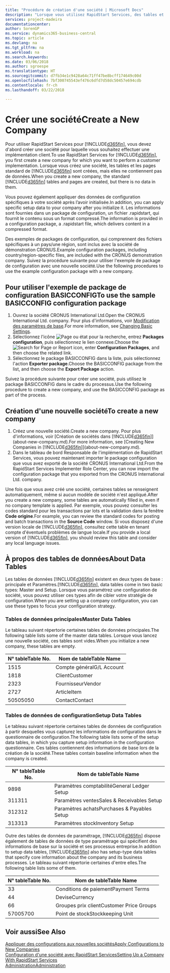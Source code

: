 ```yaml
---
title: "Procédure de création d'une société | Microsoft Docs"
description: "Lorsque vous utilisez RapidStart Services, des tables et des pages sont créées, mais elles ne contiennent pas de données."
services: project-madeira
documentationcenter: 
author: SorenGP
ms.service: dynamics365-business-central
ms.topic: article
ms.devlang: na
ms.tgt_pltfrm: na
ms.workload: na
ms.search.keywords: 
ms.date: 03/06/2018
ms.author: sgroespe
ms.translationtype: HT
ms.sourcegitcommit: d7fb34e1c9428a64c71ff47be8bcff174649c00d
ms.openlocfilehash: 7bf300745543ef476c6dfd7d58dc50457e694cdb
ms.contentlocale: fr-ch
ms.lasthandoff: 03/22/2018

---
```

# <a name="create-a-new-company"></a><span data-ttu-id="47e61-103">Créer une société</span><span class="sxs-lookup"><span data-stu-id="47e61-103">Create a New Company</span></span>
<span data-ttu-id="47e61-104">Pour utiliser RapidStart Services pour [!INCLUDE[d365fin](includes/d365fin_md.md)], vous devez d'abord créer une société pour laquelle vous souhaitez effectuer une implémentation client.</span><span class="sxs-lookup"><span data-stu-id="47e61-104">To use RapidStart Services for [!INCLUDE[d365fin](includes/d365fin_md.md)], you first create a new company for which you want to perform a customer implementation.</span></span> <span data-ttu-id="47e61-105">Lorsque vous créez une société, les tables et les pages standard de [!INCLUDE[d365fin](includes/d365fin_md.md)] sont créées, mais elles ne contiennent pas de données.</span><span class="sxs-lookup"><span data-stu-id="47e61-105">When you create a new company, the standard [!INCLUDE[d365fin](includes/d365fin_md.md)] tables and pages are created, but there is no data in them.</span></span>

<span data-ttu-id="47e61-106">Vous pouvez également appliquer des données de configuration spécifiques à votre société après l’avoir initialisée.</span><span class="sxs-lookup"><span data-stu-id="47e61-106">In addition, you can apply specific setup data to your company after you initialize it.</span></span> <span data-ttu-id="47e61-107">Les informations sont fournies dans un package de configuration, un fichier .rapidstart, qui fournit le contenu sous un format compressé.</span><span class="sxs-lookup"><span data-stu-id="47e61-107">The information is provided in a configuration package, a .rapidstart file, which delivers content in a compressed format.</span></span>  

<span data-ttu-id="47e61-108">Des exemples de packages de configuration, qui comprennent des fichiers spécifiques à un pays/une région, sont inclus avec la société de démonstration CRONUS.</span><span class="sxs-lookup"><span data-stu-id="47e61-108">Example configuration packages, including country/region-specific files, are included with the CRONUS demonstration company.</span></span> <span data-ttu-id="47e61-109">Suivez la procédure suivante pour utiliser l'exemple de package de configuration avec une nouvelle société.</span><span class="sxs-lookup"><span data-stu-id="47e61-109">Use the following procedures to use the example configuration package with a new company.</span></span>  

## <a name="to-use-the-sample-basicconfig-configuration-package"></a><span data-ttu-id="47e61-110">Pour utiliser l'exemple de package de configuration BASICCONFIG</span><span class="sxs-lookup"><span data-stu-id="47e61-110">To use the sample BASICCONFIG configuration package</span></span>  
1. <span data-ttu-id="47e61-111">Ouvrez la société CRONUS International Ltd.</span><span class="sxs-lookup"><span data-stu-id="47e61-111">Open the CRONUS International Ltd. company.</span></span> <span data-ttu-id="47e61-112">Pour plus d'informations, voir [Modification des paramètres de base](ui-change-basic-settings.md).</span><span class="sxs-lookup"><span data-stu-id="47e61-112">For more information, see [Changing Basic Settings](ui-change-basic-settings.md).</span></span>
2. <span data-ttu-id="47e61-113">Sélectionnez l'icône ![Page ou état pour la recherche](media/ui-search/search_small.png "Page ou état pour la recherche"), entrez **Packages configuration**, puis sélectionnez le lien connexe.</span><span class="sxs-lookup"><span data-stu-id="47e61-113">Choose the ![Search for Page or Report](media/ui-search/search_small.png "Search for Page or Report icon") icon, enter **Configuration Packages**, and then choose the related link.</span></span>  
3. <span data-ttu-id="47e61-114">Sélectionnez le package BASICCONFIG dans la liste, puis sélectionnez l'action **Exporter package**.</span><span class="sxs-lookup"><span data-stu-id="47e61-114">Choose the BASICCONFIG package from the list, and then choose the **Export Package** action.</span></span>  

<span data-ttu-id="47e61-115">Suivez la procédure suivante pour créer une société, puis utilisez le package BASICCONFIG dans le cadre du processus.</span><span class="sxs-lookup"><span data-stu-id="47e61-115">Use the following procedure to create a new company, and use the BASICCONFIG package as part of the process.</span></span>  

## <a name="to-create-a-new-company"></a><span data-ttu-id="47e61-116">Création d'une nouvelle société</span><span class="sxs-lookup"><span data-stu-id="47e61-116">To create a new company</span></span>  
1. <span data-ttu-id="47e61-117">Créez une nouvelle société.</span><span class="sxs-lookup"><span data-stu-id="47e61-117">Create a new company.</span></span> <span data-ttu-id="47e61-118">Pour plus d'informations, voir [Création de sociétés dans [!INCLUDE[d365fin](includes/d365fin_md.md)]](about-new-company.md).</span><span class="sxs-lookup"><span data-stu-id="47e61-118">For more information, see [Creating New Companies in [!INCLUDE[d365fin](includes/d365fin_md.md)]](about-new-company.md).</span></span>
2. <span data-ttu-id="47e61-119">Dans le tableau de bord Responsable de l'implémentation de RapidStart Services, vous pouvez maintenant importer le package configuration que vous avez exporté de la société CRONUS International Ltd.</span><span class="sxs-lookup"><span data-stu-id="47e61-119">From the RapidStart Services Implementer Role Center, you can now import the configuration package that you exported from the CRONUS International Ltd. company.</span></span>

<span data-ttu-id="47e61-120">Une fois que vous avez créé une société, certaines tables se renseignent automatiquement, même si aucun modèle de société n'est appliqué.</span><span class="sxs-lookup"><span data-stu-id="47e61-120">After you create a new company, some tables are automatically filled in, even if no company template is applied.</span></span> <span data-ttu-id="47e61-121">Par exemple, vous pouvez consulter les codes standard pour les transactions par lots et la validation dans la fenêtre **Code origine**.</span><span class="sxs-lookup"><span data-stu-id="47e61-121">For example, you can review the standard codes for posting and batch transactions in the **Source Code** window.</span></span> <span data-ttu-id="47e61-122">Si vous disposez d'une version locale de [!INCLUDE[d365fin](includes/d365fin_md.md)], consultez cette table en tenant compte d'éventuels problèmes de langue locale.</span><span class="sxs-lookup"><span data-stu-id="47e61-122">If you provide a local version of [!INCLUDE[d365fin](includes/d365fin_md.md)], you should review this table and consider any local language issues.</span></span>

## <a name="about-data-tables"></a><span data-ttu-id="47e61-123">À propos des tables de données</span><span class="sxs-lookup"><span data-stu-id="47e61-123">About Data Tables</span></span>
<span data-ttu-id="47e61-124">Les tables de données [!INCLUDE[d365fin](includes/d365fin_md.md)] existent en deux types de base : principale et Paramètres.</span><span class="sxs-lookup"><span data-stu-id="47e61-124">[!INCLUDE[d365fin](includes/d365fin_md.md)], data tables come in two basic types: Master and Setup.</span></span> <span data-ttu-id="47e61-125">Lorsque vous paramétrez une configuration de société, vous pouvez utiliser ces types afin de cibler votre stratégie de configuration.</span><span class="sxs-lookup"><span data-stu-id="47e61-125">When you are setting up a company configuration, you can use these types to focus your configuration strategy.</span></span>  

### <a name="master-data-tables"></a><span data-ttu-id="47e61-126">Tables de données principales</span><span class="sxs-lookup"><span data-stu-id="47e61-126">Master Data Tables</span></span>  
<span data-ttu-id="47e61-127">Le tableau suivant répertorie certaines tables de données principales.</span><span class="sxs-lookup"><span data-stu-id="47e61-127">The following table lists some of the master data tables.</span></span> <span data-ttu-id="47e61-128">Lorsque vous lancez une nouvelle société, ces tables sont vides.</span><span class="sxs-lookup"><span data-stu-id="47e61-128">When you initialize a new company, these tables are empty.</span></span>  

|<span data-ttu-id="47e61-129">N° table</span><span class="sxs-lookup"><span data-stu-id="47e61-129">Table No.</span></span>|<span data-ttu-id="47e61-130">Nom de table</span><span class="sxs-lookup"><span data-stu-id="47e61-130">Table Name</span></span>|  
|-------------------|--------------------|  
|<span data-ttu-id="47e61-131">15</span><span class="sxs-lookup"><span data-stu-id="47e61-131">15</span></span>|<span data-ttu-id="47e61-132">Compte général</span><span class="sxs-lookup"><span data-stu-id="47e61-132">G/L Account</span></span>|  
|<span data-ttu-id="47e61-133">18</span><span class="sxs-lookup"><span data-stu-id="47e61-133">18</span></span>|<span data-ttu-id="47e61-134">Client</span><span class="sxs-lookup"><span data-stu-id="47e61-134">Customer</span></span>|  
|<span data-ttu-id="47e61-135">23</span><span class="sxs-lookup"><span data-stu-id="47e61-135">23</span></span>|<span data-ttu-id="47e61-136">Fournisseur</span><span class="sxs-lookup"><span data-stu-id="47e61-136">Vendor</span></span>|  
|<span data-ttu-id="47e61-137">27</span><span class="sxs-lookup"><span data-stu-id="47e61-137">27</span></span>|<span data-ttu-id="47e61-138">Article</span><span class="sxs-lookup"><span data-stu-id="47e61-138">Item</span></span>|  
|<span data-ttu-id="47e61-139">5050</span><span class="sxs-lookup"><span data-stu-id="47e61-139">5050</span></span>|<span data-ttu-id="47e61-140">Contact</span><span class="sxs-lookup"><span data-stu-id="47e61-140">Contact</span></span>|  

### <a name="setup-data-tables"></a><span data-ttu-id="47e61-141">Tables de données de configuration</span><span class="sxs-lookup"><span data-stu-id="47e61-141">Setup Data Tables</span></span>  
<span data-ttu-id="47e61-142">Le tableau suivant répertorie certaines tables de données de configuration à partir desquelles vous capturez les informations de configuration dans le questionnaire de configuration.</span><span class="sxs-lookup"><span data-stu-id="47e61-142">The following table lists some of the setup data tables, in which you capture setup information in the configuration questionnaire.</span></span> <span data-ttu-id="47e61-143">Ces tables contiennent des informations de base lors de la création de la société.</span><span class="sxs-lookup"><span data-stu-id="47e61-143">These tables contain baseline information when the company is created.</span></span>  

|<span data-ttu-id="47e61-144">N° table</span><span class="sxs-lookup"><span data-stu-id="47e61-144">Table No.</span></span>|<span data-ttu-id="47e61-145">Nom de table</span><span class="sxs-lookup"><span data-stu-id="47e61-145">Table Name</span></span>|  
|-------------------|--------------------|  
|<span data-ttu-id="47e61-146">98</span><span class="sxs-lookup"><span data-stu-id="47e61-146">98</span></span>|<span data-ttu-id="47e61-147">Paramètres comptabilité</span><span class="sxs-lookup"><span data-stu-id="47e61-147">General Ledger Setup</span></span>|  
|<span data-ttu-id="47e61-148">311</span><span class="sxs-lookup"><span data-stu-id="47e61-148">311</span></span>|<span data-ttu-id="47e61-149">Paramètres ventes</span><span class="sxs-lookup"><span data-stu-id="47e61-149">Sales & Receivables Setup</span></span>|  
|<span data-ttu-id="47e61-150">312</span><span class="sxs-lookup"><span data-stu-id="47e61-150">312</span></span>|<span data-ttu-id="47e61-151">Paramètres achats</span><span class="sxs-lookup"><span data-stu-id="47e61-151">Purchases & Payables Setup</span></span>|  
|<span data-ttu-id="47e61-152">313</span><span class="sxs-lookup"><span data-stu-id="47e61-152">313</span></span>|<span data-ttu-id="47e61-153">Paramètres stock</span><span class="sxs-lookup"><span data-stu-id="47e61-153">Inventory Setup</span></span>|  

<span data-ttu-id="47e61-154">Outre des tables de données de paramétrage, [!INCLUDE[d365fin](includes/d365fin_md.md)] dispose également de tables de données de type paramétrage qui spécifient des informations de base sur la société et ses processus entreprise.</span><span class="sxs-lookup"><span data-stu-id="47e61-154">In addition to setup data tables, [!INCLUDE[d365fin](includes/d365fin_md.md)] also has setup-type data tables that specify core information about the company and its business processes.</span></span> <span data-ttu-id="47e61-155">Le tableau suivant répertorie certaines d'entre elles.</span><span class="sxs-lookup"><span data-stu-id="47e61-155">The following table lists some of them.</span></span>  

|<span data-ttu-id="47e61-156">N° table</span><span class="sxs-lookup"><span data-stu-id="47e61-156">Table No.</span></span>|<span data-ttu-id="47e61-157">Nom de table</span><span class="sxs-lookup"><span data-stu-id="47e61-157">Table Name</span></span>|  
|-------------------|--------------------|  
|<span data-ttu-id="47e61-158">3</span><span class="sxs-lookup"><span data-stu-id="47e61-158">3</span></span>|<span data-ttu-id="47e61-159">Conditions de paiement</span><span class="sxs-lookup"><span data-stu-id="47e61-159">Payment Terms</span></span>|  
|<span data-ttu-id="47e61-160">4</span><span class="sxs-lookup"><span data-stu-id="47e61-160">4</span></span>|<span data-ttu-id="47e61-161">Devise</span><span class="sxs-lookup"><span data-stu-id="47e61-161">Currency</span></span>|  
|<span data-ttu-id="47e61-162">6</span><span class="sxs-lookup"><span data-stu-id="47e61-162">6</span></span>|<span data-ttu-id="47e61-163">Groupes prix client</span><span class="sxs-lookup"><span data-stu-id="47e61-163">Customer Price Groups</span></span>|  
|<span data-ttu-id="47e61-164">5700</span><span class="sxs-lookup"><span data-stu-id="47e61-164">5700</span></span>|<span data-ttu-id="47e61-165">Point de stock</span><span class="sxs-lookup"><span data-stu-id="47e61-165">Stockkeeping Unit</span></span>|

  

## <a name="see-also"></a><span data-ttu-id="47e61-166">Voir aussi</span><span class="sxs-lookup"><span data-stu-id="47e61-166">See Also</span></span>  
[<span data-ttu-id="47e61-167">Appliquer des configurations aux nouvelles sociétés</span><span class="sxs-lookup"><span data-stu-id="47e61-167">Apply Configurations to New Companies</span></span>](admin-apply-configuration-to-new-companies.md)  
[<span data-ttu-id="47e61-168">Configuration d'une société avec RapidStart Services</span><span class="sxs-lookup"><span data-stu-id="47e61-168">Setting Up a Company With RapidStart Services</span></span>](admin-set-up-a-company-with-rapidstart.md)  
[<span data-ttu-id="47e61-169">Administration</span><span class="sxs-lookup"><span data-stu-id="47e61-169">Administration</span></span>](admin-setup-and-administration.md)

